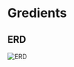 # Gredients

## ERD
![ERD](https://lh3.googleusercontent.com/A9k-9TPHvNVyoHaULjFnoahofcdK-ZVELjrLOnK4cKeFgE2YaVFlsnnckuIjsTo9qvwEAHgdKggU12BEK7fTajbdGW-2iyYQRJMcl00Jf-qYUtRJmEdF4DuRkPoah8l0r7eoPNB-Ls7qKnem62NZ2XrgaTZqgXl_1U7AIgW32KqiI_qX8uCW3WtlFk28f6HsW0MbMEnwD2I-N0M5H0ga0eNFS8sf7JhQ1bqfO81__N5h5SKYwlzkTuLkqog216jYCl8MuXknSc9VaNLSnq48z-vMfeCedNPLxNLjEVpjxlWFtcPnyi-VrTZwdzdbLiPOMAD-Winrqwue9R5f26dNz_B2XS-UFTiTa1D3T8A86iw6lQtxprq7vdVEFWgAhBQbGwVtMkuDmuEy1Jrctyuy-YSqC3ZD0pU2FL-7EsydPM9xyztC8zUCItdiSu3OL9fDPRbLdd6aOcFTeFU-XB3x4O8Mj5Q5Ssz9ZNGOV19cnv1APhIybQ5Ca4bKQHow8pGw4_t2sjWqgmQcwVhW0FQjhkNwDDZkhYT-M3UGwDaQF_2yZdOgfcFGNiU2v6XHwsMIhgUjQ3IhNxyaaK_A-lANS9eLRIvqB2Mu6dnzWbATzPzrnzfaxUMvbMUgNsJLvtXwn-mEmPkzaMskowD-k28vEbAQezhSi6e8OG34uGpiXVsWC5PPhKsHnr1RfdbA=w1142-h418-no?authuser=0)

